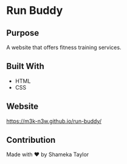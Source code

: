 # Run Buddy

## Purpose
A website that offers fitness training services.

## Built With
* HTML
* CSS

## Website
 https://m3k-n3w.github.io/run-buddy/
 
 ## Contribution
 Made with ❤️ by Shameka Taylor
